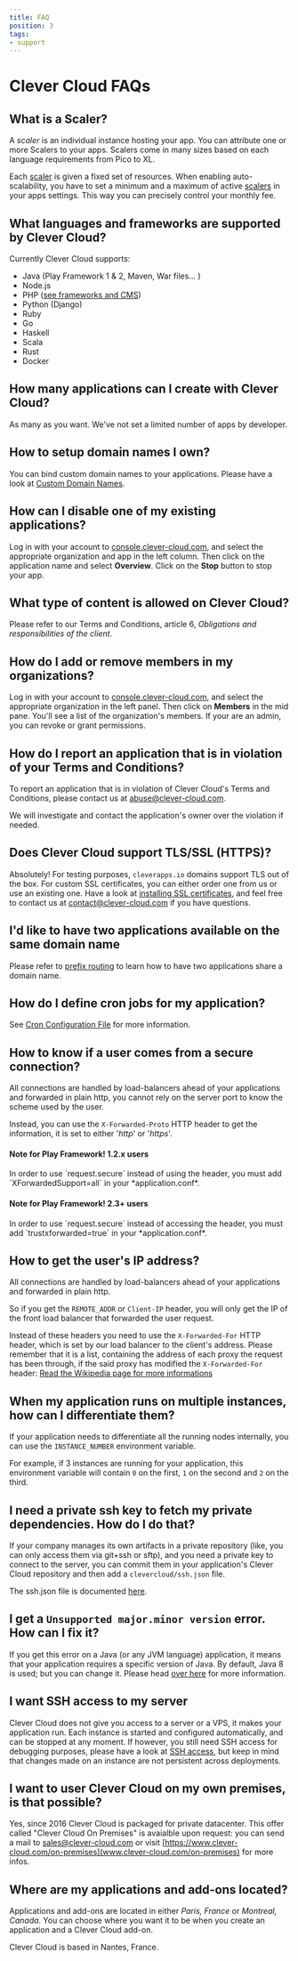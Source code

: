 ```yaml
---
title: FAQ
position: 3
tags:
- support
---
```


# Clever Cloud FAQs

## What is a Scaler?

A <dfn id="def-scaler">scaler</dfn> is an individual instance hosting your app. You can attribute one or more Scalers to your apps. Scalers come in many sizes based on each language requirements from Pico to XL.

Each [scaler](#def-scaler) is given a fixed set of resources.
When enabling auto-scalability, you have to set a minimum and a maximum of active [scalers](#def-scaler) in your apps settings. This way you can precisely control your monthly fee.

## What languages and frameworks are supported by Clever Cloud?

Currently Clever Cloud supports:

* Java (Play Framework 1 & 2, Maven, War files… )
* Node.js
* PHP ([see frameworks and CMS](/doc/php/php-apps/#frameworks-and-cms))
* Python (Django)
* Ruby
* Go
* Haskell
* Scala
* Rust
* Docker

## How many applications can I create with Clever Cloud?

As many as you want. We've not set a limited number of apps by developer.

## How to setup domain names I own?

You can bind custom domain names to your applications. Please have a look at [Custom Domain Names](/doc/admin-console/custom-domain-names/).

## How can I disable one of my existing applications?

Log in with your account to [console.clever-cloud.com](https://console.clever-cloud.com), and select the appropriate organization and app in the left column. Then click on the application name and select **Overview**. Click on the **Stop** button to stop your app.

## What type of content is allowed on Clever Cloud?

Please refer to our Terms and Conditions, article 6, *Obligations and responsibilities of the client*.

## How do I add or remove members in my organizations?

Log in with your account to [console.clever-cloud.com](https://console.clever-cloud.com), and select the appropriate organization in the left panel. Then click on **Members** in the mid pane. You'll see a list of the organization's members. If your are an admin, you can revoke or grant permissions.

## How do I report an application that is in violation of your Terms and Conditions?

To report an application that is in violation of Clever Cloud's Terms and Conditions, please contact us at <abuse@clever-cloud.com>.

We will investigate and contact the application's owner over the violation if needed.

## Does Clever Cloud support TLS/SSL (HTTPS)?

Absolutely! For testing purposes, `cleverapps.io` domains support TLS out of the box. For custom SSL certificates, you can either order one from us or use an existing one.
Have a look at [installing SSL certificates](/doc/tools/ssl-certificates/), and feel free to contact us at <contact@clever-cloud.com> if you have questions.

## I'd like to have two applications available on the same domain name

Please refer to [prefix routing](/doc/admin-console/custom-domain-names/#prefix-routing) to learn how to have two applications share a domain name.

## How do I define cron jobs for my application?

See [Cron Configuration File](/doc/tools/crons/) for more information.

## How to know if a user comes from a secure connection?

All connections are handled by load-balancers ahead of your applications and forwarded in plain http, you cannot rely on the server port to know the scheme used by the user.

Instead, you can use the `X-Forwarded-Proto` HTTP header to get the information, it is set to either '*http*' or '*https*'.

<div class="panel panel-warning">
  <div class="panel-heading">
     <h4>Note for Play Framework! 1.2.x users</h4>
  </div>
  <div class="panel-body">
    In order to use `request.secure` instead of using the header, you must add `XForwardedSupport=all` in your *application.conf*.
  </div>
</div>

<div class="panel panel-warning">
  <div class="panel-heading">
     <h4>Note for Play Framework! 2.3+ users</h4>
  </div>
  <div class="panel-body">
    In order to use `request.secure` instead of accessing the header, you must add `trustxforwarded=true` in your *application.conf*.
  </div>
</div>

## How to get the user's IP address?

All connections are handled by load-balancers ahead of your applications
and forwarded in plain http.

So if you get the `REMOTE_ADDR` or `Client-IP` header, you will only
get the IP of the front load balancer that forwarded the user request.

Instead of these headers you need to use the `X-Forwarded-For` HTTP
header, which is set by our load balancer to the client's address. Please
remember that it is a list, containing the address of each proxy the request
has been through, if the said proxy has modified the `X-Forwarded-For`
header: [Read the Wikipedia page for more informations](https://en.wikipedia.org/wiki/X-Forwarded-For)

## When my application runs on multiple instances, how can I differentiate them?

If your application needs to differentiate all the running nodes internally,
you can use the `INSTANCE_NUMBER` environment variable.

For example, if 3 instances are running for your application, this environment variable will
contain `0` on the first, `1` on the second and `2` on the third.

## I need a private ssh key to fetch my private dependencies. How do I do that?

If your company manages its own artifacts in a private repository (like, you can only
access them via git+ssh or sftp), and you need a private key to connect to the server, you
can commit them in your application's Clever Cloud repository and then add a
`clevercloud/ssh.json` file.

The ssh.json file is documented [here](/doc/clever-cloud-overview/common-application-configuration/#private-ssh-key).

## I get a `Unsupported major.minor version` error. How can I fix it?

If you get this error on a Java (or any JVM language) application, it means that your application requires a specific version of Java.
By default, Java 8 is used; but you can change it. Please head [over here](/doc/java/select-java-version/)
for more information.

## I want SSH access to my server

Clever Cloud does not give you access to a server or a VPS, it makes your application run. Each instance is started and configured automatically, and can be stopped at any moment. If however, you still need SSH access for debugging purposes, please have a look at [SSH access](/doc/clever-tools/ssh-access/), but keep in mind that changes made on an instance are not persistent across deployments.

## I want to user Clever Cloud on my own premises, is that possible?

Yes, since 2016 Clever Cloud is packaged for private datacenter. This offer called "Clever Cloud On Premises" is avaialble upon request: you can send a mail to <sales@clever-cloud.com> or visit [https://www.clever-cloud.com/on-premises](www.clever-cloud.com/on-premises) for more infos.

## Where are my applications and add-ons located?

Applications and add-ons are located in either *Paris, France* or *Montreal,
Canada*. You can choose where you want it to be when you create an application
and a Clever Cloud add-on.

Clever Cloud is based in Nantes, France.
